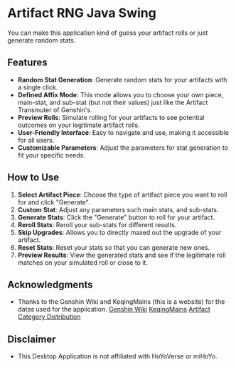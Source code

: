 # Artifact RNG Java Swing

You can make this application kind of guess your artifact rolls or just generate random stats.

## Features

- **Random Stat Generation**: Generate random stats for your artifacts with a single click.
- **Defined Affix Mode**: This mode allows you to choose your own piece, main-stat, and sub-stat (but not their values) just like the Artifact Transmuter of Genshin's.
- **Preview Rolls**: Simulate rolling for your artifacts to see potential outcomes on your legitimate artifact rolls.
- **User-Friendly Interface**: Easy to navigate and use, making it accessible for all users.
- **Customizable Parameters**: Adjust the parameters for stat generation to fit your specific needs.

## How to Use

1. **Select Artifact Piece**: Choose the type of artifact piece you want to roll for and click "Generate".
2. **Custom Stat**: Adjust any parameters such main stats, and sub-stats.
3. **Generate Stats**: Click the "Generate" button to roll for your artifact.
4. **Reroll Stats**: Reroll your sub-stats for different results.
5. **Skip Upgrades**: Allows you to directly maxed out the upgrade of your artifact.
6. **Reset Stats**: Reset your stats so that you can generate new ones.
7. **Preview Results**: View the generated stats and see if the legitimate roll matches on your simulated roll or close to it.

## Acknowledgments

- Thanks to the Genshin Wiki and KeqingMains (this is a website) for the datas used for the application.
  [Genshin Wiki](https://genshin-impact.fandom.com/wiki/Artifact/Distribution)
  [KeqingMains](https://keqingmains.com/misc/artifacts/#Substats)
  [Artifact Category Distribution](https://genshin-impact.fandom.com/wiki/Loot_System/Artifact_Drop_Distribution)

## Disclaimer
- This Desktop Application is not affiliated with HoYoVerse or miHoYo.
